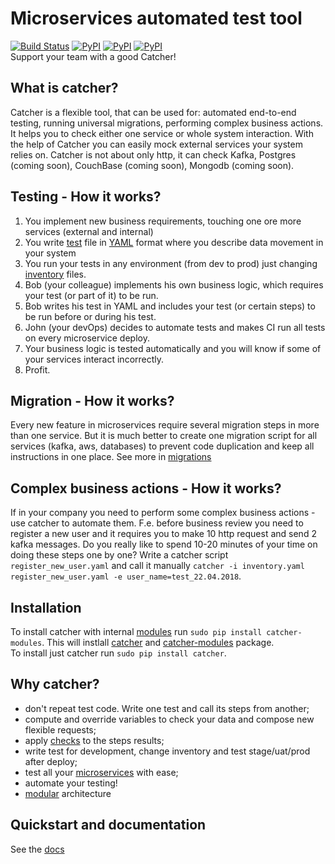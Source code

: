 # Microservices automated test tool
[![Build Status](https://travis-ci.org/comtihon/catcher.svg?branch=master)](https://travis-ci.org/comtihon/catcher)
[![PyPI](https://img.shields.io/pypi/v/catcher.svg)](https://pypi.python.org/pypi/catcher)
[![PyPI](https://img.shields.io/pypi/pyversions/catcher.svg)](https://pypi.python.org/pypi/catcher)
[![PyPI](https://img.shields.io/pypi/wheel/catcher.svg)](https://pypi.python.org/pypi/catcher)  
Support your team with a good Catcher!  
## What is catcher?
Catcher is a flexible tool, that can be used for: automated end-to-end testing, running universal migrations, 
performing complex business actions.  
It helps you to check either one service or whole system interaction.
With the help of Catcher you can easily mock external services your system relies on. Catcher is not about only http, it
can check Kafka, Postgres (coming soon), CouchBase (coming soon), Mongodb (coming soon).

## Testing - How it works?
1. You implement new business requirements, touching one ore more services (external and internal)
2. You write [test](doc/tests.md) file in [YAML](https://de.wikipedia.org/wiki/YAML) format where you describe data movement in your system
3. You run your tests in any environment (from dev to prod) just changing [inventory](doc/inventory.md) files.
4. Bob (your colleague) implements his own business logic, which requires your test (or part of it) to be run.
5. Bob writes his test in YAML and includes your test (or certain steps) to be run before or during his test.
6. John (your devOps) decides to automate tests and makes CI run all tests on every microservice deploy.
7. Your business logic is tested automatically and you will know if some of your services interact incorrectly.
8. Profit. 
## Migration - How it works?
Every new feature in microservices require several migration steps in more than one service. But it is much better to
create one migration script for all services (kafka, aws, databases) to prevent code duplication and keep all instructions
in one place. See more in [migrations](doc/migrations.md)
## Complex business actions - How it works?
If in your company you need to perform some complex business actions - use catcher to automate them. F.e. before business 
review you need to register a new user and it requires you to make 10 http request and send 2 kafka messages. Do you really
like to spend 10-20 minutes of your time on doing these steps one by one? Write a catcher script `register_new_user.yaml`
and call it manually `catcher -i inventory.yaml register_new_user.yaml -e user_name=test_22.04.2018`.

## Installation
To install catcher with internal [modules](https://github.com/comtihon/catcher_modules) run `sudo pip install catcher-modules`. This will instlall [catcher](https://pypi.org/project/catcher) and [catcher-modules](https://pypi.org/project/catcher-modules) package.  
To install just catcher run `sudo pip install catcher`.

## Why catcher?
* don't repeat test code. Write one test and call its steps from another;
* compute and override variables to check your data and compose new flexible requests;
* apply [checks](doc/checks.md) to the steps results;
* write test for development, change inventory and test stage/uat/prod after deploy;
* test all your [microservices](doc/microservices.md) with ease;
* automate your testing!
* [modular](doc/modules.md) architecture

## Quickstart and documentation
See the [docs](catcher-test-tool.readthedocs.io/en/latest)
